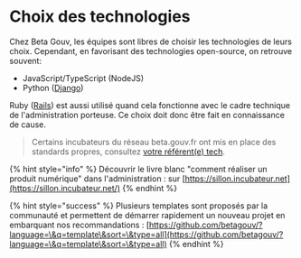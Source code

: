 # Choix des technologies

Chez Beta Gouv, les équipes sont libres de choisir les technologies de leurs choix. Cependant, en favorisant des technologies open-source, on retrouve souvent:

* JavaScript/TypeScript (NodeJS)
* Python ([Django](https://www.djangoproject.com))

Ruby ([Rails](https://rubyonrails.org/)) est aussi utilisé quand cela fonctionne avec le cadre technique de l'administration porteuse. Ce choix doit donc être fait en connaissance de cause.

> Certains incubateurs du réseau beta.gouv.fr ont mis en place des standards propres, consultez [votre référent(e) tech](../../gestion-au-quotidien/tech/to-do-liens-avec-les-referents-techs.md).

{% hint style="info" %}
Découvrir le livre blanc "comment réaliser un produit numérique" dans l'administration : sur [https://sillon.incubateur.net](https://sillon.incubateur.net/)
{% endhint %}

{% hint style="success" %}
Plusieurs templates sont proposés par la communauté et permettent de démarrer rapidement un nouveau projet en embarquant nos recommandations :  [https://github.com/betagouv/?language=\&q=template\&sort=\&type=all](https://github.com/betagouv/?language=\&q=template\&sort=\&type=all)
{% endhint %}
